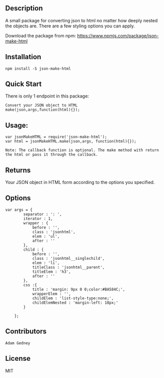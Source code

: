 ## Description
A small package for converting json to html no matter how deeply nested the objects are. There are a few styling options you can apply.

Download the package from npm:
    https://www.npmjs.com/package/json-make-html


## Installation

    npm install -S json-make-html

## Quick Start

 There is only 1 endpoint in this package:

    Convert your JSON object to HTML
    make(json,args,function(html){});

## Usage:

    var jsonMakeHTML = require('json-make-html');
    var html = jsonMakeHTML.make(json,args, function(html){});
    
    Note: The callback function is optional. The make method with return the html or pass it through the callback.


## Returns

   Your JSON object in HTML form according to the options you specified.
   
   
## Options

    var args = {
            separator : ': ',
            iterator : 1,
            wrapper : {
                before : '',
                class : 'jsonhtml',
                elem : 'ul',
                after : ''
            },
            child : {
                before : '',
                class : 'jsonhtml__singlechild',
                elem : 'li',
                titleClass : 'jsonhtml__parent',
                titleElem : 'h3',
                after : ''
            },
            css :{
                title : 'margin: 9px 0 0;color:#BA584C;',
                wrapperElem : '',
                childElem : 'list-style-type:none;',
                childElemNested : 'margin-left: 18px;'
            }
    
        };

## Contributors
    
    Adam Gedney


## License

MIT
